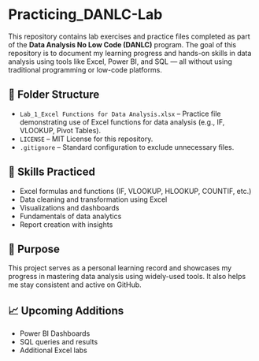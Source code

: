 # Practicing_DANLC-Lab

This repository contains lab exercises and practice files completed as part of the **Data Analysis No Low Code (DANLC)** program. The goal of this repository is to document my learning progress and hands-on skills in data analysis using tools like Excel, Power BI, and SQL — all without using traditional programming or low-code platforms.

## 📁 Folder Structure

- `Lab_1_Excel Functions for Data Analysis.xlsx` – Practice file demonstrating use of Excel functions for data analysis (e.g., IF, VLOOKUP, Pivot Tables).
- `LICENSE` – MIT License for this repository.
- `.gitignore` – Standard configuration to exclude unnecessary files.

## 🧠 Skills Practiced

- Excel formulas and functions (IF, VLOOKUP, HLOOKUP, COUNTIF, etc.)
- Data cleaning and transformation using Excel
- Visualizations and dashboards
- Fundamentals of data analytics
- Report creation with insights

## 📌 Purpose

This project serves as a personal learning record and showcases my progress in mastering data analysis using widely-used tools. It also helps me stay consistent and active on GitHub.

## 📈 Upcoming Additions

- Power BI Dashboards
- SQL queries and results
- Additional Excel labs
